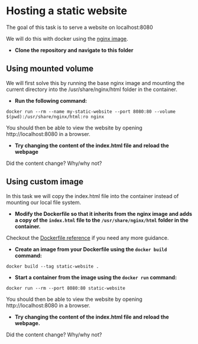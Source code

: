 # Hosting a static website

The goal of this task is to serve a website on localhost:8080

We will do this with docker using the [nginx image](https://hub.docker.com/_/nginx).

- **Clone the repository and navigate to this folder**

## Using mounted volume
We will first solve this by running the base nginx image and mounting the current directory into the /usr/share/nginx/html folder in the container.

- **Run the following command:**

```
docker run --rm --name my-static-website --port 8080:80 --volume $(pwd):/usr/share/nginx/html:ro nginx
```

You should then be able to view the website by opening http://localhost:8080 in a browser.

- **Try changing the content of the index.html file and reload the webpage**

Did the content change? Why/why not?

## Using custom image
In this task we will copy the index.html file into the container instead of mounting our local file system.

- **Modify the Dockerfile so that it inherits from the nginx image and adds a copy of the `index.html` file to the `/usr/share/nginx/html` folder in the container.**

Checkout the [Dockerfile reference](https://docs.docker.com/engine/reference/builder/) if you need any more guidance.


- **Create an image from your Dockerfile using the `docker build` command:**
```
docker build --tag static-website .
```

- **Start a container from the image using the `docker run` command:**
```
docker run --rm --port 8080:80 static-website
```

You should then be able to view the website by opening http://localhost:8080 in a browser.

- **Try changing the content of the index.html file and reload the webpage.**

Did the content change? Why/why not?
